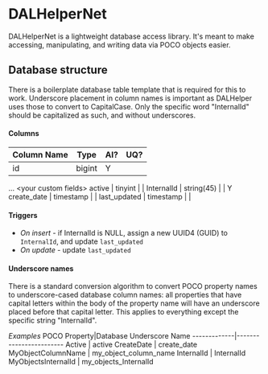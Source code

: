 # DALHelperNet
DALHelperNet is a lightweight database access library. It's meant to make accessing, manipulating, and writing data via POCO objects easier.

Database structure
------------------
There is a boilerplate database table template that is required for this to work. Underscore placement in column names is important as DALHelper uses those to convert to CapitalCase. Only the specific word "InternalId" should be capitalized as such, and without underscores.

#### Columns
Column Name | Type | AI? | UQ?
------------|------|-----|----
id | bigint | Y |
... \<your custom fields\>
active | tinyint | |
InternalId | string(45) | | Y
create_date | timestamp | |
last_updated | timestamp | |

#### Triggers
* _On insert_ - if InternalId is NULL, assign a new UUID4 (GUID) to `InternalId`, and update `last_updated`
* _On update_ - update `last_updated`

#### Underscore names
There is a standard conversion algorithm to convert POCO property names to underscore-cased database column names: all properties that have capital letters within the body of the property name will have an underscore placed before that capital letter. This applies to everything except the specific string "InternalId".

*Examples*
POCO Property|Database Underscore Name
-------------|------------------------
Active | active
CreateDate | create_date
MyObjectColumnName | my_object_column_name
InternalId | InternalId
MyObjectsInternalId | my_objects_InternalId
